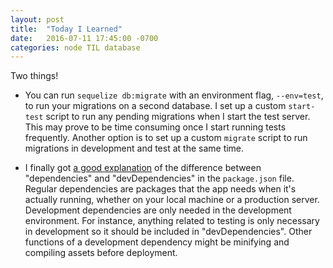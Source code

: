 ```yaml
---
layout: post
title:  "Today I Learned"
date:   2016-07-11 17:45:00 -0700
categories: node TIL database
---
```


Two things!

* You can run `sequelize db:migrate` with an environment flag, `--env=test`, to run your migrations on a second database. I set up a custom `start-test` script to run any pending migrations when I start the test server. This may prove to be time consuming once I start running tests frequently. Another option is to set up a custom `migrate` script to run migrations in development and test at the same time.

* I finally got [a good explanation](https://blog.risingstack.com/node-hero-npm-tutorial/#addingdevelopmentdependencies) of the difference between "dependencies" and "devDependencies" in the `package.json` file. Regular dependencies are packages that the app needs when it's actually running, whether on your local machine or a production server. Development dependencies are only needed in the development environment. For instance, anything related to testing is only necessary in development so it should be included in "devDependencies". Other functions of a development dependency might be minifying and compiling assets before deployment.
